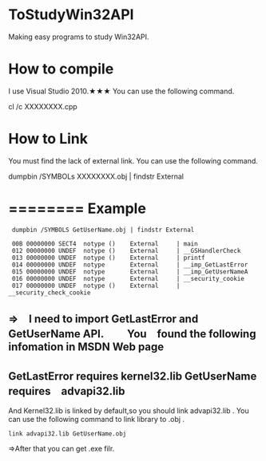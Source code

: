 # ToStudyWin32API
Making easy programs to study Win32API.

# How to compile
I use Visual Studio 2010.★★★
You can use the following command.

   cl  /c  XXXXXXXX.cpp
   
# How to Link
You must find the lack of external link.
You can use the following command.

   dumpbin /SYMBOLs  XXXXXXXX.obj | findstr External

========
Example
========
     dumpbin /SYMBOLS GetUserName.obj | findstr External

     00B 00000000 SECT4  notype ()    External     | main
     012 00000000 UNDEF  notype ()    External     | __GSHandlerCheck
     013 00000000 UNDEF  notype ()    External     | printf
     014 00000000 UNDEF  notype       External     | __imp_GetLastError
     015 00000000 UNDEF  notype       External     | __imp_GetUserNameA
     016 00000000 UNDEF  notype       External     | __security_cookie
     017 00000000 UNDEF  notype ()    External     | __security_check_cookie
     
⇒　I need to import GetLastError and GetUserName API.
　　You　found the following infomation in MSDN Web page
---
GetLastError requires kernel32.lib
GetUserName　requires　advapi32.lib
---

And Kernel32.lib is linked by default,so you should link advapi32.lib .
You can use the following command to link library to .obj .

    link advapi32.lib GetUserName.obj
    
⇒After that you can get .exe filr.
